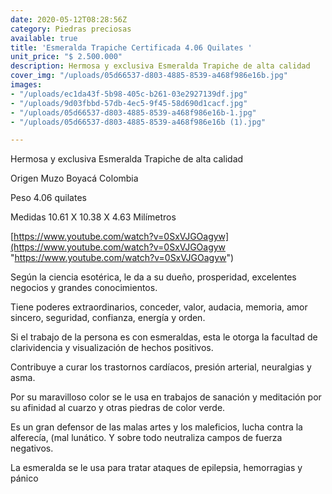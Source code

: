 ```yaml
---
date: 2020-05-12T08:28:56Z
category: Piedras preciosas
available: true
title: 'Esmeralda Trapiche Certificada 4.06 Quilates '
unit_price: "$ 2.500.000"
description: Hermosa y exclusiva Esmeralda Trapiche de alta calidad
cover_img: "/uploads/05d66537-d803-4885-8539-a468f986e16b.jpg"
images:
- "/uploads/ec1da43f-5b98-405c-b261-03e2927139df.jpg"
- "/uploads/9d03fbbd-57db-4ec5-9f45-58d690d1cacf.jpg"
- "/uploads/05d66537-d803-4885-8539-a468f986e16b-1.jpg"
- "/uploads/05d66537-d803-4885-8539-a468f986e16b (1).jpg"

---
```

Hermosa y exclusiva Esmeralda Trapiche de alta calidad

Origen Muzo Boyacá Colombia

Peso 4.06 quilates

Medidas 10.61 X 10.38 X 4.63 Milímetros

[https://www.youtube.com/watch?v=0SxVJGOagyw](https://www.youtube.com/watch?v=0SxVJGOagyw "https://www.youtube.com/watch?v=0SxVJGOagyw")

Según la ciencia esotérica, le da a su dueño, prosperidad, excelentes negocios y grandes conocimientos.

Tiene poderes extraordinarios, conceder, valor, audacia, memoria, amor sincero, seguridad, confianza, energía y orden.

Si el trabajo de la persona es con esmeraldas, esta le otorga la facultad de clarividencia y visualización de hechos positivos.

Contribuye a curar los trastornos cardíacos, presión arterial, neuralgias y asma.

Por su maravilloso color se le usa en trabajos de sanación y meditación por su afinidad al cuarzo y otras piedras de color verde.

Es un gran defensor de las malas artes y los maleficios, lucha contra la alferecía, (mal lunático. Y sobre todo neutraliza campos de fuerza negativos.

La esmeralda se le usa para tratar ataques de epilepsia, hemorragias y pánico